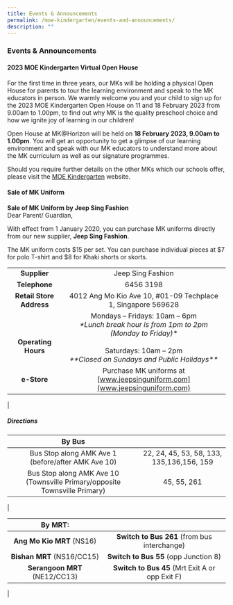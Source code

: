 ```yaml
---
title: Events & Announcements
permalink: /moe-kindergarten/events-and-announcements/
description: ""
---
```

### **Events & Announcements**
#### **2023 MOE Kindergarten Virtual Open House**
For the first time in three years, our MKs will be holding a physical Open House for parents to tour the learning environment and speak to the MK educators in person. We warmly welcome you and your child to sign up for the 2023 MOE Kindergarten Open House on 11 and 18 February 2023 from 9.00am to 1.00pm, to find out why MK is the quality preschool choice and how we ignite joy of learning in our children!   

Open House at MK@Horizon will be held on **18 February 2023, 9.00am to 1.00pm**. You will get an opportunity to get a glimpse of our learning environment and speak with our MK educators to understand more about the MK curriculum as well as our signature programmes.

Should you require further details on the other MKs which our schools offer, please visit the [MOE Kindergarten](https://www.moe.gov.sg/preschool/moe-kindergarten) website.

#### **Sale of MK Uniform**
**Sale of MK Uniform by Jeep Sing Fashion**<br>
Dear Parent/ Guardian,

With effect from 1 January 2020, you can purchase MK uniforms directly from our new supplier, **Jeep Sing Fashion**.

The MK uniform costs $15 per set. You can purchase individual pieces at $7 for polo T-shirt and $8 for Khaki shorts or skorts.

|  |  |
|:---:|:---:|
| **Supplier** | Jeep Sing Fashion |
| **Telephone** | 6456 3198 |
| **Retail Store Address** | 4012 Ang Mo Kio Ave 10, #01-09 Techplace 1, Singapore 569628 |
| <br><br>**Operating Hours** | Mondays – Fridays: 10am – 6pm<br>_\*Lunch break hour is from 1pm to 2pm (Monday to Friday)\*_<br><br>Saturdays: 10am – 2pm<br>_\*\*Closed on Sundays and Public Holidays\*\*_|
| **e-Store** | Purchase MK uniforms at [www.jeepsinguniform.com](www.jeepsinguniform.com) | 
|

##### **Directions**

| By Bus |  |
|:---:|:---:|
| Bus Stop along AMK Ave 1 (before/after AMK Ave 10) | 22, 24, 45, 53, 58, 133, 135,136,156, 159 |
| Bus Stop along AMK Ave 10 (Townsville Primary/opposite Townsville Primary) | 45, 55, 261 |
|

| By MRT: | |
|:---:|:---:|
| **Ang Mo Kio MRT** (NS16) | **Switch to Bus 261** (from bus interchange) |
| **Bishan MRT** (NS16/CC15) | **Switch to Bus 55** (opp Junction 8) |
| **Serangoon MRT** (NE12/CC13) | **Switch to Bus 45** (Mrt Exit A or opp Exit F) |
|
